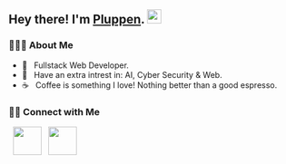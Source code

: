 <h2> Hey there! I'm <a href="https://pluppen.com" target="_blank">Pluppen</a>. <img src="https://github.com/souvikguria98/souvikguria98/blob/master/Hi.gif" width="25"></h2>

<h3> 👨🏻‍💻 About Me </h3>

- 💼 &nbsp; Fullstack Web Developer.
- 🌱 &nbsp; Have an extra intrest in: AI, Cyber Security & Web.
- ☕ &nbsp; Coffee is something I love! Nothing better than a good espresso.

<h3> 🤝🏻 Connect with Me </h3>

<p align="left">
&nbsp; <a href="https://www.linkedin.com/in/elias-juremalm-a399141a1/" target="_blank" rel="noopener noreferrer"><img src="https://img.icons8.com/plasticine/100/000000/linkedin.png" width="50" /></a>
&nbsp; <a href="mailto:elias@assedon.se" target="_blank" rel="noopener noreferrer"><img src="https://img.icons8.com/plasticine/100/000000/gmail.png"  width="50" /></a>
</p>
